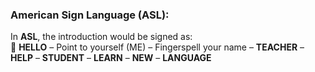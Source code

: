 ### **American Sign Language (ASL):**

In **ASL**, the introduction would be signed as:  
👋 **HELLO** – Point to yourself (ME) – Fingerspell your name – **TEACHER** – **HELP** – **STUDENT** – **LEARN** – **NEW** – **LANGUAGE**